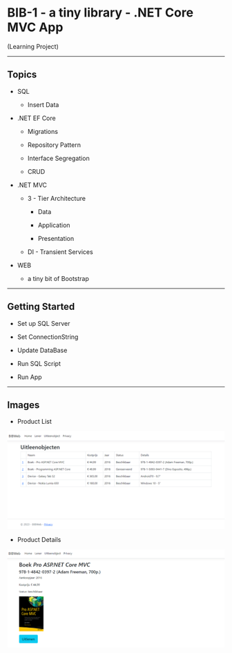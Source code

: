 # BIB-1 - a tiny library - .NET Core MVC App

(Learning Project)

-----

## Topics

- SQL
  
  - Insert Data
    

- .NET EF Core
  
  - Migrations
  
  - Repository Pattern
  
  - Interface Segregation
  
  - CRUD
    

- .NET MVC
  
  - 3 - Tier Architecture
    
    - Data
    
    - Application
    
    - Presentation
      
  
  - DI - Transient Services
    

- WEB
  
  - a tiny bit of Bootstrap

-----

## Getting Started

- Set up SQL Server

- Set ConnectionString

- Update DataBase

- Run SQL Script

- Run App

-----

## Images

- Product List

![product-list](/BIBWeb/wwwroot/images/readme/product-list.png)

- Product Details

![Alt text](/BIBWeb/wwwroot/images/readme/product-details.png)